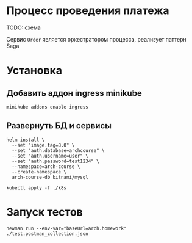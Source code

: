 # Процесс проведения платежа
TODO: схема

Сервис `Order` является оркестратором процесса, реализует паттерн Saga

# Установка
## Добавить аддон ingress minikube
```shell
minikube addons enable ingress
```

## Развернуть БД и сервисы
```shell
helm install \
  --set "image.tag=8.0" \
  --set "auth.database=archcourse" \
  --set "auth.username=user" \
  --set "auth.password=test1234" \
  --namespace=arch-course \
  --create-namespace \
  arch-course-db bitnami/mysql

kubectl apply -f ./k8s
```

# Запуск тестов
```shell
newman run --env-var="baseUrl=arch.homework" ./test.postman_collection.json
```